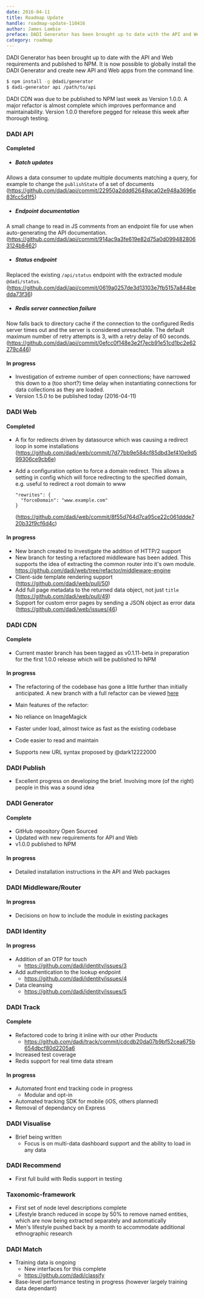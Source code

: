 ```yaml
---
date: 2016-04-11
title: Roadmap Update
handle: roadmap-update-110416
author: James Lambie
preface: DADI Generator has been brought up to date with the API and Web requirements and published to NPM.
category: roadmap
---
```


DADI Generator has been brought up to date with the API and Web requirements and published to NPM. It is now possible to globally install the DADI Generator and create new API and Web apps from the command line.

```sh
$ npm install -g @dadi/generator
$ dadi-generator api /path/to/api
```

DADI CDN was due to be published to NPM last week as Version 1.0.0. A major refactor is almost complete which improves performance and maintainability. Version 1.0.0 therefore pegged for release this week after thorough testing.

### DADI API

#### Completed

* ##### Batch updates
Allows a data consumer to update multiple documents matching a query, for example to change the `publishState` of a set of documents (https://github.com/dadi/api/commit/22950a2ddd62649aca02e948a3696e83fcc5d1f5)

* ##### Endpoint documentation
A small change to read in JS comments from an endpoint file for use when auto-generating the API documentation. (https://github.com/dadi/api/commit/914ac9a3fe619e82d75a0d0994828063124b8462)

* ##### Status endpoint
Replaced the existing `/api/status` endpoint with the extracted module `@dadi/status`. (https://github.com/dadi/api/commit/0619a0257de3d13103e7fb5157a844bedda73f36)

* ##### Redis server connection failure
Now falls back to directory cache if the connection to the configured Redis server times out and the server is considered unreachable. The default maximum number of retry attempts is 3, with a retry delay of 60 seconds. (https://github.com/dadi/api/commit/0efcc0f148e3e2f7ecb91e51cd1bc2e62279c446)

#### In progress

* Investigation of extreme number of open connections; have narrowed this down to a (too short?) time delay when instantiating connections for data collections as they are loaded.
* Version 1.5.0 to be published today (2016-04-11)

### DADI Web

#### Completed

* A fix for redirects driven by datasource which was causing a redirect loop in some installations
(https://github.com/dadi/web/commit/7d77bb9e584cf85dbd3ef410e9d599306ce9cb6e)
* Add a configuration option to force a domain redirect. This allows a setting in config which will force redirecting to the specified domain, e.g. useful to redirect a root domain to www

  ```
  "rewrites": {
    "forceDomain": "www.example.com"
  }
  ```
  (https://github.com/dadi/web/commit/8f55d764d7ca95ce22c061ddde720b32f9cf6d4c)

#### In progress

* New branch created to investigate the addition of HTTP/2 support
* New branch for testing a refactored middleware has been added. This supports the idea of extracting the common router into it's own module. https://github.com/dadi/web/tree/refactor/middleware-engine
* Client-side template rendering support (https://github.com/dadi/web/pull/50)
* Add full page metadata to the returned data object, not just `title` (https://github.com/dadi/web/pull/49)
* Support for custom error pages by sending a JSON object as error data (https://github.com/dadi/web/issues/46)

### DADI CDN

#### Complete

* Current master branch has been tagged as v0.1.11-beta in preparation for the first 1.0.0 release which will be published to NPM

#### In progress

* The refactoring of the codebase has gone a little further than initially anticipated. A new branch with a full refactor can be viewed [here](https://github.com/dadi/cdn/tree/feature/refactor_handlers)

* Main features of the refactor:
 * No reliance on ImageMagick
 * Faster under load, almost twice as fast as the existing codebase
 * Code easier to read and maintain
 * Supports new URL syntax proposed by @dark12222000

### DADI Publish

* Excellent progress on developing the brief. Involving more (of the right) people in this was a sound idea

### DADI Generator

#### Complete

* GitHub repository Open Sourced
* Updated with new requirements for API and Web
* v1.0.0 published to NPM

#### In progress
* Detailed installation instructions in the API and Web packages

### DADI Middleware/Router

#### In progress

* Decisions on how to include the module in existing packages

### DADI Identity

#### In progress

* Addition of an OTP for touch
	* https://github.com/dadi/identity/issues/3
* Add authentication to the lookup endpoint
	* https://github.com/dadi/identity/issues/4
* Data cleansing
	* https://github.com/dadi/identity/issues/5

### DADI Track

#### Complete

* Refactored code to bring it inline with our other Products
	* https://github.com/dadi/track/commit/cdcdb20da07b9bf52cea675b654dbcf80d2205a6
* Increased test coverage
* Redis support for real time data stream

#### In progress

* Automated front end tracking code in progress
	* Modular and opt-in
* Automated tracking SDK for mobile (iOS, others planned)
* Removal of dependancy on Express

### DADI Visualise

* Brief being written
	* Focus is on multi-data dashboard support and the ability to load in any data

### DADI Recommend

* First full build with Redis support in testing

### Taxonomic-framework

* First set of node level descriptions complete
* Lifestyle branch reduced in scope by 50% to remove named entities, which are now being extracted separately and automatically
* Men's lifestyle pushed back by a month to accommodate additional ethnographic research

### DADI Match

* Training data is ongoing
	* New interfaces for this complete
	* https://github.com/dadi/classify
* Base-level performance testing in progress (however largely training data dependant)
